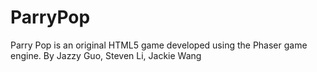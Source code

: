 # ParryPop
Parry Pop is an original HTML5 game developed using the Phaser game engine. 
By Jazzy Guo, Steven Li, Jackie Wang
